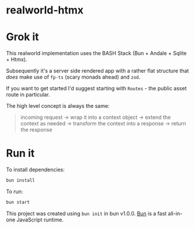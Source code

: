 # realworld-htmx

# Grok it

This realworld implementation uses the BASH Stack (Bun + Andale + Sqlite + Htmx).

Subsequently it's a server side rendered app with a rather flat structure that _does_ make use of `fp-ts` (scary monads ahead) and `zod`.

If you want to get started I'd suggest starting with `Routes` - the public asset route in particular.

The high level concept is always the same:

> incoming request -> wrap it into a context object -> extend the context as needed -> transform the context into a response -> return the response

# Run it

To install dependencies:

```bash
bun install
```

To run:

```bash
bun start
```

This project was created using `bun init` in bun v1.0.0. [Bun](https://bun.sh) is a fast all-in-one JavaScript runtime.
